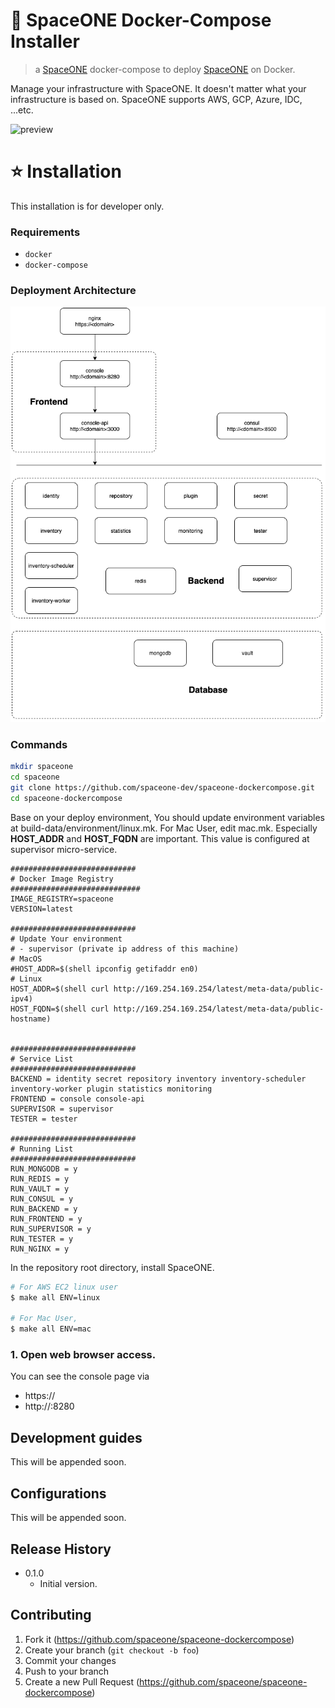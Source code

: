 # 🚀 SpaceONE Docker-Compose Installer

> a [SpaceONE](https://github.com/spaceone-dev) docker-compose to deploy [SpaceONE](https://github.com/spaceone-dev) on Docker. 

Manage your infrastructure with SpaceONE. It doesn't matter what your infrastructure is based on. SpaceONE supports AWS, GCP, Azure, IDC, ...etc.

![preview](https://helm.stargate.spaceone.dev/media/preview.png)

# ⭐️ Installation

This installation is for developer only.

### Requirements

* `docker`
* `docker-compose` 

### Deployment Architecture
![Deployment](https://raw.githubusercontent.com/spaceone-dev/spaceone-dockercompose/master/docs/docker-compose.png)

### Commands

```bash
mkdir spaceone
cd spaceone
git clone https://github.com/spaceone-dev/spaceone-dockercompose.git
cd spaceone-dockercompose
```

Base on your deploy environment,
You should update environment variables at build-data/environment/linux.mk.
For Mac User, edit mac.mk.
Especially **HOST_ADDR** and **HOST_FQDN** are important. This value is configured at supervisor micro-service.

```
############################
# Docker Image Registry
#############################
IMAGE_REGISTRY=spaceone
VERSION=latest

############################
# Update Your environment
# - supervisor (private ip address of this machine)
# MacOS
#HOST_ADDR=$(shell ipconfig getifaddr en0)
# Linux
HOST_ADDR=$(shell curl http://169.254.169.254/latest/meta-data/public-ipv4)
HOST_FQDN=$(shell curl http://169.254.169.254/latest/meta-data/public-hostname)


############################
# Service List
############################
BACKEND = identity secret repository inventory inventory-scheduler inventory-worker plugin statistics monitoring
FRONTEND = console console-api
SUPERVISOR = supervisor
TESTER = tester

############################
# Running List
############################
RUN_MONGODB = y
RUN_REDIS = y
RUN_VAULT = y
RUN_CONSUL = y
RUN_BACKEND = y
RUN_FRONTEND = y
RUN_SUPERVISOR = y
RUN_TESTER = y
RUN_NGINX = y
```

In the repository root directory, install SpaceONE.

```bash
# For AWS EC2 linux user
$ make all ENV=linux

# For Mac User,
$ make all ENV=mac
```


### 1. Open web browser access.

You can see the console page via 
- https://<domain name>
- http://<domain name>:8280

## Development guides

This will be appended soon.

## Configurations

This will be appended soon.

## Release History

- 0.1.0
  - Initial version.

## Contributing

1. Fork it (https://github.com/spaceone/spaceone-dockercompose)
2. Create your branch (`git checkout -b foo`)
3. Commit your changes
4. Push to your branch
5. Create a new Pull Request (https://github.com/spaceone/spaceone-dockercompose)
